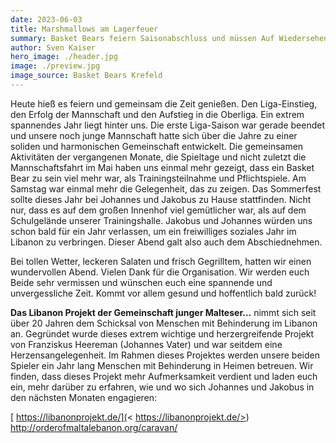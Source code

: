 ```yaml
---
date: 2023-06-03
title: Marshmallows am Lagerfeuer
summary: Basket Bears feiern Saisonabschluss und müssen Auf Wiedersehen sagen.
author: Sven Kaiser
hero_image: ./header.jpg
image: ./preview.jpg
image_source: Basket Bears Krefeld
---
```

Heute hieß es feiern und gemeinsam die Zeit genießen. Den Liga-Einstieg, den Erfolg der Mannschaft und den Aufstieg in die Oberliga.
Ein extrem spannendes Jahr liegt hinter uns. Die erste Liga-Saison war gerade beendet und unsere noch junge Mannschaft hatte sich über die Jahre zu einer soliden und harmonischen Gemeinschaft entwickelt. Die gemeinsamen Aktivitäten der vergangenen Monate, die Spieltage und nicht zuletzt die Mannschaftsfahrt im Mai haben uns einmal mehr gezeigt, dass ein Basket Bear zu sein viel mehr war, als Trainingsteilnahme und Pflichtspiele.
Am Samstag war einmal mehr die Gelegenheit, das zu zeigen. Das Sommerfest sollte dieses Jahr bei Johannes und Jakobus zu Hause stattfinden.  Nicht nur, dass es auf dem großen Innenhof viel gemütlicher war, als auf dem Schulgelände unserer Trainingshalle. Jakobus und Johannes würden uns schon bald für ein Jahr verlassen, um ein freiwilliges soziales Jahr im Libanon zu verbringen. Dieser Abend galt also auch dem Abschiednehmen.

Bei tollen Wetter, leckeren Salaten und frisch Gegrilltem, hatten wir einen wundervollen Abend. Vielen Dank für die Organisation. Wir werden euch Beide sehr vermissen und wünschen euch eine spannende und unvergessliche Zeit. Kommt vor allem gesund und hoffentlich bald  zurück!

**Das Libanon Projekt der Gemeinschaft junger Malteser…**
nimmt sich seit über 20 Jahren dem Schicksal von Menschen mit Behinderung im Libanon an. Gegründet wurde dieses extrem wichtige und herzergreifende Projekt von Franziskus Heereman (Johannes Vater) und war seitdem eine Herzensangelegenheit. Im Rahmen dieses Projektes werden unsere beiden Spieler ein Jahr lang Menschen mit Behinderung in Heimen betreuen. 
Wir finden, dass dieses Projekt mehr Aufmerksamkeit verdient und laden euch ein, mehr darüber zu erfahren, wie und wo sich Johannes und Jakobus in den nächsten Monaten engagieren:

[
https://libanonprojekt.de/](< https://libanonprojekt.de/>)
<http://orderofmaltalebanon.org/caravan/>
